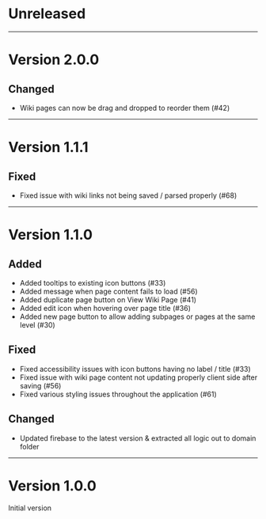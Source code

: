 # Unreleased

---

# Version 2.0.0

## Changed

- Wiki pages can now be drag and dropped to reorder them (#42)

---

# Version 1.1.1

## Fixed

- Fixed issue with wiki links not being saved / parsed properly (#68)

---

# Version 1.1.0

## Added

- Added tooltips to existing icon buttons (#33)
- Added message when page content fails to load (#56)
- Added duplicate page button on View Wiki Page (#41)
- Added edit icon when hovering over page title (#36)
- Added new page button to allow adding subpages or pages at the same level (#30)

## Fixed

- Fixed accessibility issues with icon buttons having no label / title (#33)
- Fixed issue with wiki page content not updating properly client side after saving (#56)
- Fixed various styling issues throughout the application (#61)

## Changed

- Updated firebase to the latest version & extracted all logic out to domain folder

---

# Version 1.0.0

Initial version
